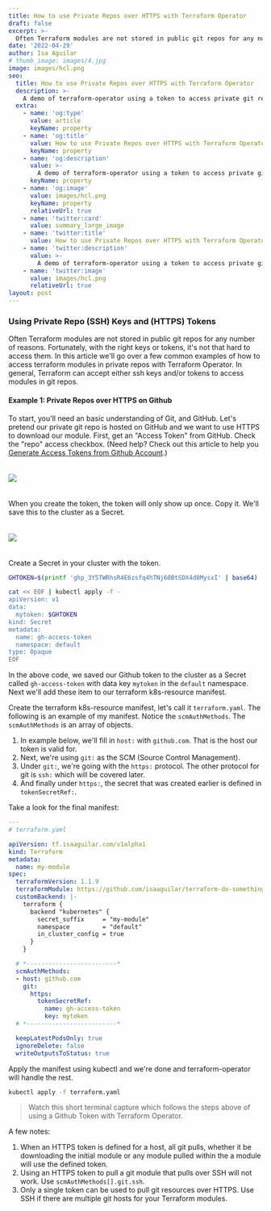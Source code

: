 ```yaml
---
title: How to use Private Repos over HTTPS with Terraform Operator
draft: false
excerpt: >-
  Often Terraform modules are not stored in public git repos for any number of reasons. Fortunately, with the right keys or tokens, it's not that hard to access them. In this article we'll go over a few common examples of how to access terraform modules in private repos with Terraform Operator.
date: '2022-04-29'
author: Isa Aguilar
# thumb_image: images/4.jpg
image: images/hcl.png
seo:
  title: How to use Private Repos over HTTPS with Terraform Operator
  description: >-
    A demo of terraform-operator using a token to access private git repos in Github.com over HTTPS.
  extra:
    - name: 'og:type'
      value: article
      keyName: property
    - name: 'og:title'
      value: How to use Private Repos over HTTPS with Terraform Operator
      keyName: property
    - name: 'og:description'
      value: >-
        A demo of terraform-operator using a token to access private git repos in Github.com over HTTPS.
      keyName: property
    - name: 'og:image'
      value: images/hcl.png
      keyName: property
      relativeUrl: true
    - name: 'twitter:card'
      value: summary_large_image
    - name: 'twitter:title'
      value: How to use Private Repos over HTTPS with Terraform Operator
    - name: 'twitter:description'
      value: >-
        A demo of terraform-operator using a token to access private git repos in Github.com over HTTPS.
    - name: 'twitter:image'
      value: images/hcl.png
      relativeUrl: true
layout: post
---
```


### Using Private Repo (SSH) Keys and (HTTPS) Tokens

Often Terraform modules are not stored in public git repos for any number of reasons. Fortunately, with the right keys or tokens, it's not that hard to access them. In this article we'll go over a few common examples of how to access terraform modules in private repos with Terraform Operator. In general, Terraform can accept either ssh keys and/or tokens to access modules in git repos.

#### Example 1: Private Repos over HTTPS on Github

To start, you'll need an basic understanding of Git, and GitHub. Let's pretend our private git repo is hosted on GitHub and we want to use HTTPS to download our module. First, get an "Access Token" from GitHub. Check the "repo" access checkbox. (Need help? Check out this article to help you [Generate Access Tokens from Github Account](https://techmonger.github.io/58/github-token-authentication/#generate-token).)

<img style="padding-top:20px;padding-bottom:20px;" src="/images/gh-access-token-setup.png"/>

When you create the token, the token will only show up once. Copy it. We'll save this to the cluster as a Secret.

<img style="padding-top:20px;padding-bottom:20px;" src="/images/gh-access-token.png"/>

Create a Secret in your cluster with the token.


```bash
GHTOKEN=$(printf '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' | base64)

cat << EOF | kubectl apply -f -
apiVersion: v1
data:
  mytoken: $GHTOKEN
kind: Secret
metadata:
  name: gh-access-token
  namespace: default
type: Opaque
EOF
```

In the above code, we saved our Github token to the cluster as a Secret called `gh-access-token` with data key `mytoken` in the `default` namespace. Next we'll add these item to our terraform k8s-resource manifest.

Create the terraform k8s-resource manifest, let's call it `terraform.yaml`. The following is an example of my manifest. Notice the `scmAuthMethods`. The `scmAuthMethods` is an array of objects.

1. In example below, we'll fill in `host:` with `github.com`. That is the host our token is valid for.
2. Next, we're using `git:` as the SCM (Source Control Management).
3. Under `git:`, we're going with the `https:` protocol. The other protocol for git is `ssh:` which will be covered later.
4. And finally under `https:`, the secret that was created earlier is defined in `tokenSecretRef:`.

Take a look for the final manifest:

```yaml
---
# terraform.yaml

apiVersion: tf.isaaguilar.com/v1alpha1
kind: Terraform
metadata:
  name: my-module
spec:
  terraformVersion: 1.1.9
  terraformModule: https://github.com/isaaguilar/terraform-do-something-awesome.git?ref=main
  customBackend: |-
    terraform {
      backend "kubernetes" {
        secret_suffix     = "my-module"
        namespace         = "default"
        in_cluster_config = true
      }
    }

  # *-------------------------*
  scmAuthMethods:
  - host: github.com
    git:
      https:
        tokenSecretRef:
          name: gh-access-token
          key: mytoken
  # *-------------------------*

  keepLatestPodsOnly: true
  ignoreDelete: false
  writeOutputsToStatus: true
```

Apply the manifest using kubectl and we're done and terraform-operator will handle the rest.

```bash
kubectl apply -f terraform.yaml
```

> Watch this short terminal capture which follows the steps above of
> using a Github Token with Terraform Operator.
> <script id="asciicast-491183" src="https://asciinema.org/a/491183.js" async></script>

<div class="note">
A few notes:

1. When an HTTPS token is defined for a host, all git pulls, whether it be downloading the initial module or any module pulled within the a module will use the defined token.
2. Using an HTTPS token to pull a git module that pulls over SSH will not work. Use `scmAuthMethods[].git.ssh`.
3. Only a single token can be used to pull git resources over HTTPS. Use SSH if there are multiple git hosts for your Terraform modules.
</div>

